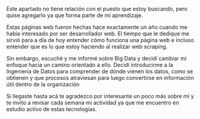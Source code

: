 Este apartado no tiene relación con el puesto que estoy buscando, pero quise agregarlo ya que forma parte de mi aprendizaje.

Estas páginas web fueron hechas hace exactamente un año cuando me había interesado por ser desarrollador web. El tiempo que le dedique me sirvió para a día de hoy entender cómo funciona una página web e incluso entender que es lo que estoy haciendo al realizar web scraping.

Sin embargo, escuché y me informé sobre Big Data y decidí cambiar mi enfoque hacia un camino orientado a ello. Decidí introducirme a la Ingeniería de Datos para comprender de dónde vienen los datos, como se obtienen y que procesos atraviesan para luego convertirse en información útil dentro de la organización

Si llegaste hasta acá te agradezco por interesante un poco más sobre mí y te invito a revisar cada semana mi actividad ya que me encuentro en estudio activo de estas tecnologías.
